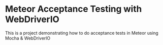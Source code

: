 # Meteor Acceptance Testing with WebDriverIO
This is a project demonstrating how to do acceptance tests in Meteor using Mocha & WebDriverIO